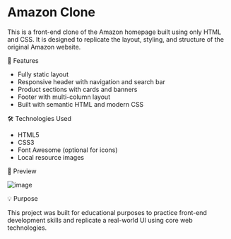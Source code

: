 # Amazon Clone

This is a front-end clone of the Amazon homepage built using only HTML and CSS. It is designed to replicate the layout, styling, and structure of the original Amazon website.

🚀 Features

- Fully static layout
- Responsive header with navigation and search bar
- Product sections with cards and banners
- Footer with multi-column layout
- Built with semantic HTML and modern CSS

🛠️ Technologies Used

- HTML5
- CSS3
- Font Awesome (optional for icons)
- Local resource images

📸 Preview

![image](https://github.com/user-attachments/assets/f2578ec6-81cf-4fc0-a2b2-513431cad4ee)


💡 Purpose

This project was built for educational purposes to practice front-end development skills and replicate a real-world UI using core web technologies.



